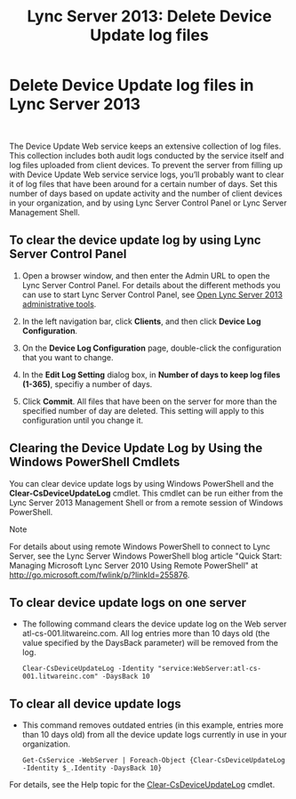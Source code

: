 ﻿---
title: 'Lync Server 2013: Delete Device Update log files'
TOCTitle: Delete Device Update log files
ms:assetid: 58d4097f-5bbf-4824-a04d-2a6555cd93c3
ms:mtpsurl: https://technet.microsoft.com/en-us/library/JJ994039(v=OCS.15)
ms:contentKeyID: 51803949
ms.date: 07/23/2014
mtps_version: v=OCS.15
---

# Delete Device Update log files in Lync Server 2013

 


The Device Update Web service keeps an extensive collection of log files. This collection includes both audit logs conducted by the service itself and log files uploaded from client devices. To prevent the server from filling up with Device Update Web service service logs, you’ll probably want to clear it of log files that have been around for a certain number of days. Set this number of days based on update activity and the number of client devices in your organization, and by using Lync Server Control Panel or Lync Server Management Shell.

## To clear the device update log by using Lync Server Control Panel

1.  Open a browser window, and then enter the Admin URL to open the Lync Server Control Panel. For details about the different methods you can use to start Lync Server Control Panel, see [Open Lync Server 2013 administrative tools](lync-server-2013-open-lync-server-administrative-tools.md).

2.  In the left navigation bar, click **Clients**, and then click **Device Log Configuration**.

3.  On the **Device Log Configuration** page, double-click the configuration that you want to change.

4.  In the **Edit Log Setting** dialog box, in **Number of days to keep log files (1-365)**, specifiy a number of days.

5.  Click **Commit**. All files that have been on the server for more than the specified number of day are deleted. This setting will apply to this configuration until you change it.

## Clearing the Device Update Log by Using the Windows PowerShell Cmdlets

You can clear device update logs by using Windows PowerShell and the **Clear-CsDeviceUpdateLog** cmdlet. This cmdlet can be run either from the Lync Server 2013 Management Shell or from a remote session of Windows PowerShell.


> [!NOTE]
> For details about using remote Windows PowerShell to connect to Lync Server, see the Lync Server Windows PowerShell blog article "Quick Start: Managing Microsoft Lync Server 2010 Using Remote PowerShell" at <A href="http://go.microsoft.com/fwlink/p/?linkid=255876">http://go.microsoft.com/fwlink/p/?linkId=255876</A>.



## To clear device update logs on one server

  - The following command clears the device update log on the Web server atl-cs-001.litwareinc.com. All log entries more than 10 days old (the value specified by the DaysBack parameter) will be removed from the log.
    
        Clear-CsDeviceUpdateLog -Identity "service:WebServer:atl-cs-001.litwareinc.com" -DaysBack 10

## To clear all device update logs

  - This command removes outdated entries (in this example, entries more than 10 days old) from all the device update logs currently in use in your organization.
    
        Get-CsService -WebServer | Foreach-Object {Clear-CsDeviceUpdateLog -Identity $_.Identity -DaysBack 10}

For details, see the Help topic for the [Clear-CsDeviceUpdateLog](https://technet.microsoft.com/en-us/library/gg412738\(v=ocs.15\)) cmdlet.

